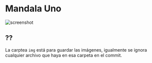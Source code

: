 # Mandala Uno

![screenshot](https://scontent-lga.xx.fbcdn.net/hphotos-xap1/v/t1.0-9/11096431_10206616988132062_7809191250290857865_n.jpg?oh=b976c485ae3e8cc6db0bb7e4e44931ca&oe=559DE3B9)

## ?? 

La carptea `img` está para guardar las imágenes, igualmente se ignora cualquier archivo que haya en esa carpeta en el commit. 
